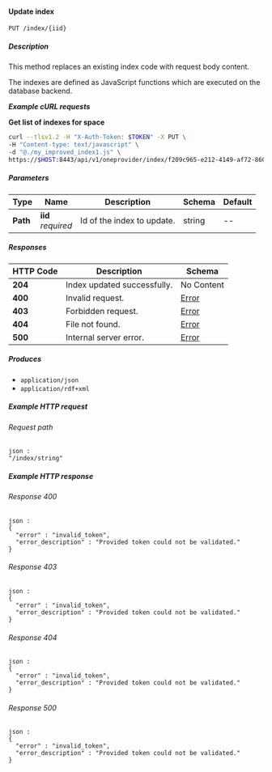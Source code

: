 
<a name="update_space_index"></a>
#### Update index
```
PUT /index/{iid}
```


##### Description
This method replaces an existing index code with request body content.  

The indexes are defined as JavaScript functions which are executed 
on the database backend.

***Example cURL requests***

**Get list of indexes for space**
```bash
curl --tlsv1.2 -H "X-Auth-Token: $TOKEN" -X PUT \
-H "Content-type: text/javascript" \
-d "@./my_improved_index1.js" \
https://$HOST:8443/api/v1/oneprovider/index/f209c965-e212-4149-af72-860faea4187a
```


##### Parameters

|Type|Name|Description|Schema|Default|
|---|---|---|---|---|
|**Path**|**iid**  <br>*required*|Id of the index to update.|string|--|


##### Responses

|HTTP Code|Description|Schema|
|---|---|---|
|**204**|Index updated successfully.|No Content|
|**400**|Invalid request.|[Error](../definitions/Error.md#error)|
|**403**|Forbidden request.|[Error](../definitions/Error.md#error)|
|**404**|File not found.|[Error](../definitions/Error.md#error)|
|**500**|Internal server error.|[Error](../definitions/Error.md#error)|


##### Produces

* `application/json`
* `application/rdf+xml`


##### Example HTTP request

###### Request path
```
json :
"/index/string"
```


##### Example HTTP response

###### Response 400
```
json :
{
  "error" : "invalid_token",
  "error_description" : "Provided token could not be validated."
}
```


###### Response 403
```
json :
{
  "error" : "invalid_token",
  "error_description" : "Provided token could not be validated."
}
```


###### Response 404
```
json :
{
  "error" : "invalid_token",
  "error_description" : "Provided token could not be validated."
}
```


###### Response 500
```
json :
{
  "error" : "invalid_token",
  "error_description" : "Provided token could not be validated."
}
```




